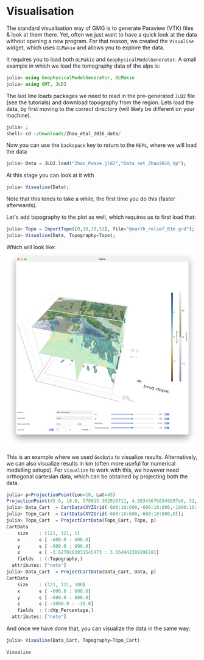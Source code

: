 # Visualisation

The standard visualisation way of GMG is to generate Paraview (VTK) files & look at them there.
Yet, often we just want to have a quick look at the data without opening a new program.
For that reason, we created the `Visualise` widget, which uses `GLMakie` and allows you to explore the data.

It requires you to load both `GLMakie` and `GeophysicalModelGenerator`. A small example in which we load the tomography data of the alps is:
```julia
julia> using GeophysicalModelGenerator, GLMakie
julia> using GMT, JLD2
```
The last line loads packages we need to read in the pre-generated `JLD2` file (see the tutorials) and download topography from the region.
Lets load the data, by first moving to the correct directory (will likely be different on your machine).
```julia
julia> ;
shell> cd ~/Downloads/Zhao_etal_2016_data/      
```
Now you can use the `backspace` key to return to the `REPL`, where we will load the data
```julia
julia> Data = JLD2.load("Zhao_Pwave.jld2","Data_set_Zhao2016_Vp");    
```
At this stage you can look at it with
```julia
julia> Visualise(Data);    
```
Note that this tends to take a while, the first time you do this (faster afterwards).

Let's add topography to the plot as well, which requires us to first load that:
```julia
julia> Topo = ImportTopo([0,18,38,52], file="@earth_relief_01m.grd");
julia> Visualise(Data, Topography=Topo);    
```
Which will look like:
![Tutorial_Visualize](../assets/img/Tutorial_Visualize.png)


This is an example where we used `GeoData` to visualize results. Alternatively, we can also visualize results in km (often more useful for numerical modelling setups). For `Visualize` to work with this, we however need orthogonal cartesian data, which can be obtained by projecting both the data.
```julia
julia> p=ProjectionPoint(Lon=10, Lat=45)
ProjectionPoint(45.0, 10.0, 578815.302916711, 4.983436768349297e6, 32, true)
julia> Data_Cart  = CartData(XYZGrid(-600:10:600,-600:10:600,-1000:10:-1));
julia> Topo_Cart  = CartData(XYZGrid(-600:10:600,-600:10:600,0));
julia> Topo_Cart  = ProjectCartData(Topo_Cart, Topo, p)
CartData 
    size    : (121, 121, 1)
    x       ϵ [ -600.0 : 600.0]
    y       ϵ [ -600.0 : 600.0]
    z       ϵ [ -3.6270262031545473 : 3.654942280296281]
    fields  : (:Topography,)
  attributes: ["note"]
julia> Data_Cart  = ProjectCartData(Data_Cart, Data, p)
CartData 
    size    : (121, 121, 100)
    x       ϵ [ -600.0 : 600.0]
    y       ϵ [ -600.0 : 600.0]
    z       ϵ [ -1000.0 : -10.0]
    fields  : (:dVp_Percentage,)
  attributes: ["note"]
```
And once we have done that, you can visualize the data in the same way:
```julia
julia> Visualise(Data_Cart, Topography=Topo_Cart)
```

```@docs
Visualise
```
